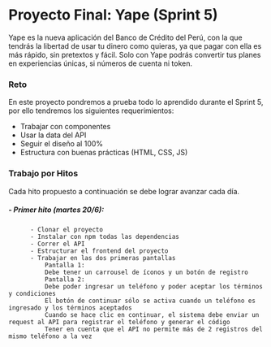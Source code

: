 # Proyecto Final: Yape (Sprint 5)

Yape es la nueva aplicación del Banco de Crédito del Perú, con la que tendrás la libertad
de usar tu dinero como quieras, ya que pagar con ella es más rápido, sin pretextos y fácil.
Solo con Yape podrás convertir tus planes en experiencias únicas, si números de cuenta ni token.

### Reto

En este proyecto pondremos a prueba todo lo aprendido durante el Sprint 5, por ello tendremos los siguientes requerimientos:

- Trabajar con componentes
- Usar la data del API
- Seguir el diseño al 100%
- Estructura con buenas prácticas (HTML, CSS, JS)

### Trabajo por Hitos
 Cada hito propuesto a continuación se debe lograr avanzar cada día.

##### - Primer hito (martes 20/6):
          - Clonar el proyecto
          - Instalar con npm todas las dependencias
          - Correr el API
          - Estructurar el frontend del proyecto
          - Trabajar en las dos primeras pantallas
              Pantalla 1:
              Debe tener un carrousel de íconos y un botón de registro
              Pantalla 2:
              Debe poder ingresar un teléfono y poder aceptar los términos y condiciones
              El botón de continuar sólo se activa cuando un teléfono es ingresado y los términos aceptados
              Cuando se hace clic en continuar, el sistema debe enviar un request al API para registrar el teléfono y generar el código
              Tener en cuenta que el API no permite más de 2 registros del mismo teléfono a la vez

